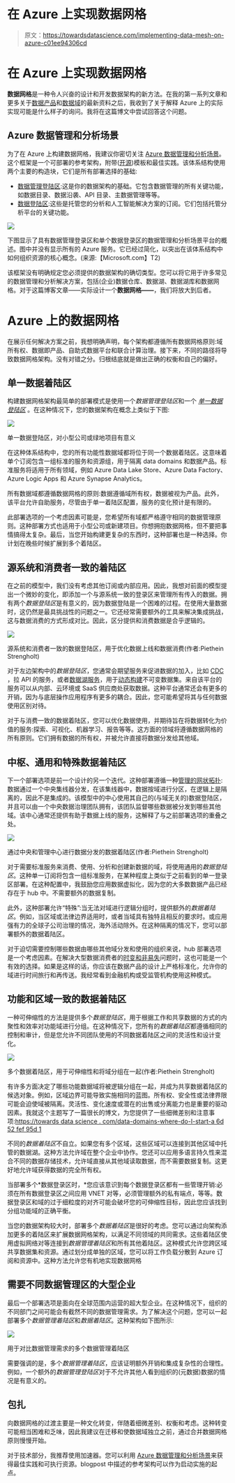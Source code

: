 # 在 Azure 上实现数据网格

> 原文：<https://towardsdatascience.com/implementing-data-mesh-on-azure-c01ee94306cd>

# 在 Azure 上实现数据网格

**数据网格**是一种令人兴奋的设计和开发数据架构的新方法。在我的第一系列文章和更多关于[数据产品](/data-domains-and-data-products-64cc9d28283e)和[数据域](/data-domains-where-do-i-start-a6d52fef95d1)的最新资料之后，我收到了关于解释 Azure 上的实际实现可能是什么样子的询问。我将在这篇博文中尝试回答这个问题。

## Azure 数据管理和分析场景

为了在 Azure 上构建数据网格，我建议你密切关注 [Azure 数据管理和分析场景](https://docs.microsoft.com/en-us/azure/cloud-adoption-framework/scenarios/data-management/)。这个框架是一个可部署的参考架构，附带([开源](https://github.com/Azure/data-landing-zone))模板和最佳实践。该体系结构使用两个主要的构造块，它们是所有部署选择的基础:

*   [数据管理登陆区](https://docs.microsoft.com/en-us/azure/cloud-adoption-framework/scenarios/data-management/architectures/data-management-landing-zone):这是你的数据架构的基础。它包含数据管理的所有关键功能，如数据目录、数据沿袭、API 目录、主数据管理等等。
*   [数据登陆区](https://docs.microsoft.com/en-us/azure/cloud-adoption-framework/scenarios/data-management/architectures/data-landing-zone):这些是托管您的分析和人工智能解决方案的订阅。它们包括托管分析平台的关键功能。

![](img/9282090835374527181ad3bd2fa8c9b1.png)

下图显示了具有数据管理登录区和单个数据登录区的数据管理和分析场景平台的概述。图中并没有显示所有的 Azure 服务。它已经过简化，以突出在该体系结构中如何组织资源的核心概念。(来源:【Microsoft.com】T2)

该框架没有明确规定您必须提供的数据架构的确切类型。您可以将它用于许多常见的数据管理和分析解决方案，包括(企业)数据仓库、数据湖、数据湖库和数据网格。对于这篇博客文章——实际设计一个**数据网格——**，我们将放大到后者。

# Azure 上的数据网格

在展示任何解决方案之前，我想明确声明，每个架构都遵循所有数据网格原则:域所有权、数据即产品、自助式数据平台和联合计算治理。接下来，不同的路径将导致数据网格架构。没有对错之分。归根结底就是做出正确的权衡和自己的偏好。

## 单一数据着陆区

构建数据网格架构最简单的部署模式是使用一个*数据管理登陆区*和一个 [*单一数据登陆区*](https://docs.microsoft.com/en-us/azure/cloud-adoption-framework/scenarios/data-management/architectures/reference-architecture-adatum) 。在这种情况下，您的数据架构在概念上类似于下图:

![](img/684ed8e0c1485f1cc8d81a4ec1ca3fc4.png)

单一数据登陆区，对小型公司或绿地项目有意义

在这种体系结构中，您的所有功能性数据域都将位于同一个数据着陆区。这意味着单个订阅包含一组标准的服务和资源组，用于隔离 data domains 和数据产品。标准服务将适用于所有领域，例如 Azure Data Lake Store、Azure Data Factory、Azure Logic Apps 和 Azure Synapse Analytics。

所有数据域都遵循数据网格的原则:数据遵循域所有权，数据被视为产品。此外，该平台允许自助服务，尽管由于单一着陆区配置，服务的变化预计是有限的。

此部署选项的一个考虑因素可能是，您希望所有域都严格遵守相同的数据管理原则。这种部署方式也适用于小型公司或新建项目。你想拥抱数据网格，但不要把事情搞得太复杂。最后，当您开始构建更复杂的东西时，这种部署也是一种选择。你计划在晚些时候扩展到多个着陆区。

## 源系统和消费者一致的着陆区

在之前的模型中，我们没有考虑其他订阅或内部应用。因此，我想对前面的模型提出一个微妙的变化，即添加一个与源系统一致的登录区来管理所有传入的数据。拥有两个*数据登陆区*是有意义的，因为数据登陆是一个困难的过程。在使用大量数据时，这仍然是最具挑战性的问题之一。它还经常需要额外的工具来解决集成挑战，这与数据消费的方式形成对比。因此，区分提供和消费数据是合乎逻辑的。

![](img/d27ae36cd9ee2f500c1953da4af2f56a.png)

源系统和消费者一致的数据登陆区，用于优化数据上线和数据消费(作者:Piethein Strengholt)

对于左边架构中的*数据登陆区*，您通常会期望服务来促进数据的加入，比如 [CDC](https://en.wikipedia.org/wiki/Change_data_capture) ，拉 API 的服务，或者[数据湖服务](https://docs.microsoft.com/en-us/azure/cloud-adoption-framework/scenarios/data-management/best-practices/data-lake-services)，用于[动态构建](https://piethein.medium.com/modern-data-pipelines-with-azure-synapse-analytics-and-azure-purview-fe752d874c67)不可变数据集。来自该平台的服务可以从内部、云环境或 SaaS 供应商处获取数据。这种平台通常还会有更多的开销，因为与底层操作应用程序有更多的耦合。因此，您可能希望将其与任何数据使用区别对待。

对于与消费一致的数据着陆区，您可以优化数据使用，并期待旨在将数据转化为价值的服务:探索、可视化、机器学习、报告等等。这方面的领域将遵循数据网格的所有原则。它们拥有数据的所有权，并被允许直接将数据分发给其他域。

## 中枢、通用和特殊数据着陆区

下一个部署选项是前一个设计的另一个迭代。这种部署遵循一种[管理的网状拓扑](/data-mesh-topologies-85f4cad14bf2):数据通过一个中央集线器分发，在该集线器中，数据按域进行分区，在逻辑上是隔离的，因此不是集成的。该模型中的中心使用其自己的(与域无关的)数据登陆区，并且可以由一个中央数据治理团队拥有，该团队监督哪些数据被分发到哪些其他域。该中心通常还提供有助于数据上线的服务，这解释了与之前部署选项的重叠之处。

![](img/7b32634223ca9d63e468da1891b7ff62.png)

通过中央和管理中心进行数据分发的数据着陆区(作者:Piethein Strengholt)

对于需要标准服务来消费、使用、分析和创建新数据的域，将使用通用的*数据登陆区*。这种单一订阅将包含一组标准服务，在某种程度上类似于之前看到的单一登录区部署。在这种配置中，我鼓励您应用数据虚拟化，因为您的大多数数据产品已经存在于 hub 中。不需要额外的数据复制。

此外，这种部署允许“特殊”:当无法对域进行逻辑分组时，提供额外的*数据着陆区*。例如，当区域或法律边界适用时，或者当域具有独特且相反的要求时。或应用强有力的全球子公司治理的情况，海外活动除外。在这种隔离的情况下，您可以部署额外的数据着陆区。

对于迫切需要控制哪些数据由哪些其他域分发和使用的组织来说，hub 部署选项是一个考虑因素。在解决大型数据消费者的[时变和非易失](https://www.1keydata.com/datawarehousing/data-warehouse-definition.html)问题时，这也可能是一个有效的选择。如果是这样的话，你应该在数据产品的设计上严格标准化，允许你的域进行时间旅行和再传送。我经常看到金融机构或受监管机构使用这种模式。

## 功能和区域一致的数据着陆区

一种可伸缩性的方法是提供多个*数据登陆区*，用于根据工作和共享数据的方式的内聚性和效率对功能域进行分组。在这种情况下，您所有的*数据着陆区*都遵循相同的控制和审计，但是您允许不同团队使用的不同数据着陆区之间的灵活性和设计变化。

![](img/eda554ecf06d56529f497d4f4cba9ed7.png)

多个数据着陆区，用于可伸缩性和将域分组在一起(作者:Piethein Strengholt)

有许多方面决定了哪些功能数据域将被逻辑分组在一起，并成为共享数据着陆区的候选对象。例如，区域边界可能导致实施相同的蓝图。所有权、安全性或法律界限可能会迫使域被隔离。灵活性、变化速度或潜在的出售或分离能力也是重要的驱动因素。我就这个主题写了一篇很长的博文，为您提供了一些细微差别和注意事项:[https://towards data science . com/data-domains-where-do-I-start-a 6d 52 fef 95d 1](/data-domains-where-do-i-start-a6d52fef95d1)

不同的*数据着陆区*不自立。如果您有多个区域，这些区域可以连接到其他区域中托管的数据湖。这种方法允许域在整个企业中协作。您还可以应用多语言持久性来混合不同的数据存储技术，允许域直接从其他域读取数据，而不需要数据复制。这更好地允许域获得数据的完全所有权。

当部署多个*数据登录区时，*您应该意识到每个数据登录区都有一些管理开销:必须在所有数据登录区之间应用 VNET 对等，必须管理额外的私有端点，等等。数据登录区和域的过于细粒度的对齐可能会破坏您的可伸缩性目标，因此您应该找到分组功能域的正确平衡。

当您的数据架构较大时，部署多个*数据着陆区*是很好的考虑。您可以通过向架构添加更多的着陆区来扩展数据网格架构，以满足不同领域的共同需求。这些着陆区使用虚拟网络对等连接到*数据管理着陆区*和所有其他着陆区。这种模式允许您跨区域共享数据集和资源。通过划分成单独的区域，您可以将工作负载分散到 Azure 订阅和资源中。这种方法允许您有机地实现数据网格

## 需要不同数据管理区的大型企业

最后一个部署选项是面向在全球范围内运营的超大型企业。在这种情况下，组织的不同部门之间可能会有截然不同的数据管理需求。为了解决这个问题，您可以一起部署多个*数据管理着陆区*和*数据着陆区*。这种架构如下图所示:

![](img/223959267e511cf1948a41791d1958b0.png)

用于对比数据管理需求的多个数据管理着陆区

需要强调的是，多个*数据管理着陆区*，应该证明额外开销和集成复杂性的合理性。例如，一个额外的*数据管理登陆区*对于不允许其他人看到组织的(元数据)数据的情况是有意义的。

## 包扎

向数据网格的过渡主要是一种文化转变，伴随着细微差别、权衡和考虑。这种转变可能相当困难和乏味，因此我建议在迁移和使数据域独立之前，通过合并数据网格原则慢慢开始。

对于技术部分，我推荐使用加速器。您可以利用 [Azure 数据管理和分析场景](https://docs.microsoft.com/en-us/azure/cloud-adoption-framework/scenarios/data-management/)来获得最佳实践和可执行资源。blogpost 中描述的参考架构可以作为启动实施的起点。